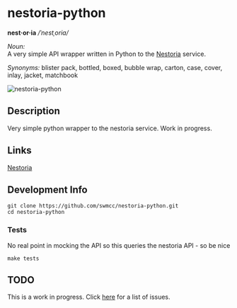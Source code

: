 # nestoria-python 

**nest·or·ia**  */ˈnestˌoria/*

*Noun:*  
A very simple API wrapper written in Python to the [Nestoria](http://www.nestoria.co.uk) service.

*Synonyms:*	
blister pack, bottled, boxed, bubble wrap, carton, case, cover, inlay, jacket, matchbook

![nestoria-python](http://f.cl.ly/items/3k1Y2P1f2E1n09160h04/Image%202014-08-12%20at%2012.41.24%20pm.png "nestoria-python")

## Description

Very simple python wrapper to the nestoria service. Work in progress.

## Links

[Nestoria](http://www.nestoria.co.uk/) 

## Development Info

```
git clone https://github.com/swmcc/nestoria-python.git 
cd nestoria-python 
```

### Tests

No real point in mocking the API so this queries the nestoria API - so be nice

```make tests```

## TODO

This is a work in progress. Click [here](https://github.com/swmcc/nestoria-python/issues) for a list of issues.
